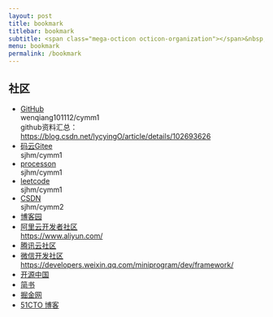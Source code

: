 ```yaml
---
layout: post
title: bookmark
titlebar: bookmark
subtitle: <span class="mega-octicon octicon-organization"></span>&nbsp;&nbsp; 书签
menu: bookmark
permalink: /bookmark
---
```


## 社区
- [GitHub](https://github.com/wenqiang101112)  
    wenqiang101112/cymm1    
    github资料汇总：https://blog.csdn.net/lycyingO/article/details/102693626
- [码云Gitee](https://gitee.com/wenqiang101112)  
    sjhm/cymm1 
- [processon](https://www.processon.com/diagrams)  
    sjhm/cymm1 
- [leetcode](https://leetcode-cn.com/u/wenqiang101112/)    
    sjhm/cymm1    
- [CSDN](https://blog.csdn.net/ )    
    sjhm/cymm2  
- [博客园](https://www.cnblogs.com/)  
- [阿里云开发者社区 ](https://developer.aliyun.com/)      
    https://www.aliyun.com/  
- [腾讯云社区](https://cloud.tencent.com/developer/articles/105?q=hot)    
- [微信开发社区](https://developers.weixin.qq.com/community/develop/question)    
    https://developers.weixin.qq.com/miniprogram/dev/framework/  
- [开源中国](https://www.oschina.net/)  
- [简书](https://www.jianshu.com/)
- [掘金网](https://juejin.im/)
- [51CTO 博客](https://blog.51cto.com/)  
 
 

  

